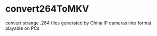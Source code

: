# convert264ToMKV
convert strange .264 files generated by China IP cameras into format playable on PCs
